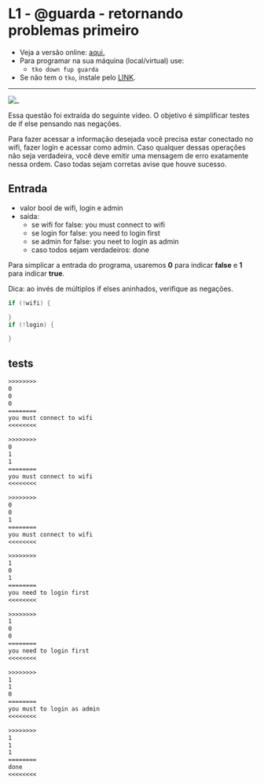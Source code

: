 # L1 - @guarda - retornando problemas primeiro

- Veja a versão online: [aqui.](https://github.com/qxcodefup/arcade/blob/master/base/guarda/Readme.md)
- Para programar na sua máquina (local/virtual) use:
  - `tko down fup guarda`
- Se não tem o `tko`, instale pelo [LINK](https://github.com/senapk/tko#tko).

---

![_](https://raw.githubusercontent.com/qxcodefup/arcade/master/base/guarda/cover.jpg)

Essa questão foi extraída do seguinte vídeo. O objetivo é simplificar testes de if else pensando nas negações.

Para fazer acessar a informação desejada você precisa estar conectado no wifi, fazer login e acessar como admin. Caso qualquer dessas operações não seja verdadeira, você deve emitir uma mensagem de erro exatamente nessa ordem. Caso todas sejam corretas avise que houve sucesso.

## Entrada

- valor bool de wifi, login e admin
- saída:
  - se wifi for false: you must connect to wifi
  - se login for false: you need to login first
  - se admin for false: you neet to login as admin
  - caso todos sejam verdadeiros: done

Para simplicar a entrada do programa, usaremos **0** para indicar **false** e **1** para indicar **true**.

Dica: ao invés de múltiplos if elses aninhados, verifique as negações.

```c
if (!wifi) {

}
if (!login) {

}
```

## tests

``` txt
>>>>>>>>
0
0
0
========
you must connect to wifi
<<<<<<<<

>>>>>>>>
0
1
1
========
you must connect to wifi
<<<<<<<<

>>>>>>>>
0
0
1
========
you must connect to wifi
<<<<<<<<

>>>>>>>>
1
0
1
========
you need to login first
<<<<<<<<

>>>>>>>>
1
0
0
========
you need to login first
<<<<<<<<

>>>>>>>>
1
1
0
========
you must to login as admin
<<<<<<<<

>>>>>>>>
1
1
1
========
done
<<<<<<<<

```
